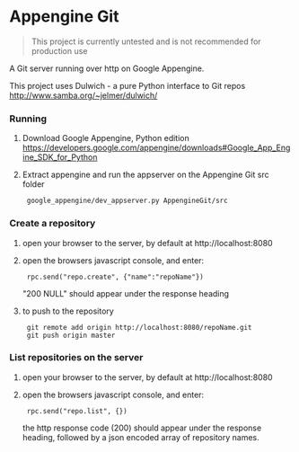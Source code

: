 # Appengine Git

> This project is currently untested and is not recommended for production use

A Git server running over http on Google Appengine.

This project uses Dulwich - a pure Python interface to Git repos http://www.samba.org/~jelmer/dulwich/

### Running
1. Download Google Appengine, Python edition
    https://developers.google.com/appengine/downloads#Google_App_Engine_SDK_for_Python

2. Extract appengine and run the appserver on the Appengine Git src folder

        google_appengine/dev_appserver.py AppengineGit/src

### Create a repository
1. open your browser to the server, by default at http://localhost:8080

2. open the browsers javascript console, and enter:

        rpc.send("repo.create", {"name":"repoName"})
    "200 NULL" should appear under the response heading

3. to push to the repository

        git remote add origin http://localhost:8080/repoName.git
        git push origin master
        

### List repositories on the server
1. open your browser to the server, by default at http://localhost:8080

2. open the browsers javascript console, and enter:

        rpc.send("repo.list", {})
    the http response code (200) should appear under the response heading, followed by a json encoded array of repository names.

